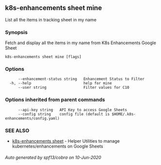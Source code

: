 ## k8s-enhancements sheet mine

List all the items in tracking sheet in my name

### Synopsis

Fetch and display all the items in my name from K8s Enhancements Google Sheet

```
k8s-enhancements sheet mine [flags]
```

### Options

```
      --enhancement-status string   Enhancement Status to Filter
  -h, --help                        help for mine
      --user string                 Filter values for C10
```

### Options inherited from parent commands

```
      --api-key string   API Key to access Google Sheets
      --config string    config file (default is $HOME/.k8s-enhancements/config.yaml)
```

### SEE ALSO

* [k8s-enhancements sheet](k8s-enhancements_sheet.md)	 - Helper Utilities to manage kubernetes/enhancements on Google Sheets

###### Auto generated by spf13/cobra on 10-Jun-2020
